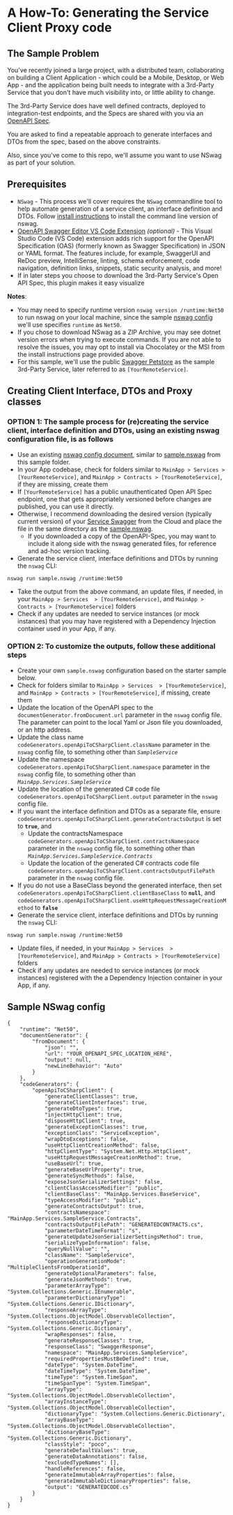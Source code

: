 # A How-To: Generating the Service Client Proxy code

## The Sample Problem

You've recently joined a large project, with a distributed team, collaborating on building a Client Application - which could be a Mobile, Desktop, or Web App - and the application being built needs to integrate with a 3rd-Party Service that you don't have much visibility into, or little ability to change.

The 3rd-Party Service does have well defined contracts, deployed to integration-test endpoints, and the Specs are shared with you via an [OpenAPI Spec](https://swagger.io/specification/).

You are asked to find a repeatable approach to generate interfaces and DTOs from the spec, based on the above constraints.

Also, since you've come to this repo, we'll assume you want to use NSwag as part of your solution.

## Prerequisites

- `NSwag` - This process we'll cover requires the `NSwag` commandline tool to help automate generation of a service client, an interface definition and DTOs. Follow [install instructions](https://github.com/RicoSuter/NSwag/wiki/CommandLine) to install the command line version of nswag.
- [OpenAPI Swagger Editor VS Code Extension](https://marketplace.visualstudio.com/items?itemName=42Crunch.vscode-openapi) *(optional)* - This Visual Studio Code (VS Code) extension adds rich support for the OpenAPI Specification (OAS) (formerly known as Swagger Specification) in JSON or YAML format. The features include, for example, SwaggerUI and ReDoc preview, IntelliSense, linting, schema enforcement, code navigation, definition links, snippets, static security analysis, and more!
- If in later steps you choose to download the 3rd-Party Service's Open API Spec, this plugin makes it easy visualize

**Notes**:  

- You may need to specify runtime version `nswag version /runtime:Net50` to run nswag on your local machine, since the sample [nswag config](https://github.com/RicoSuter/NSwag/wiki/NSwag-Configuration-Document) we'll use specifies `runtime` as `Net50`.
- If you chose to download NSwag as a ZIP Archive, you may see dotnet version errors when trying to execute commands. If you are not able to resolve the issues, you may opt to install via Chocolatey or the MSI from the install instructions page provided above.
- For this sample, we'll use the public [Swagger Petstore](https://petstore.swagger.io/) as the sample 3rd-Party Service, later referred to as `[YourRemoteService]`.

## Creating Client Interface, DTOs and Proxy classes

### **OPTION 1**: The sample process for (re)creating the service client, interface definition and DTOs, using an existing nswag configuration file, is as follows

- Use an existing [nswag config document](https://github.com/RicoSuter/NSwag/wiki/NSwag-Configuration-Document), similar to [sample.nswag](./sample.nswag) from this sample folder.
- In your App codebase, check for folders similar to `MainApp > Services > [YourRemoteService]`, and `MainApp > Contracts > [YourRemoteService]`, if they are missing, create them
- If `[YourRemoteService]` has a public unauthenticated Open API Spec endpoint, one that gets appropriately versioned before changes are published, you can use it directly.
- Otherwise, I recommend downloading the desired version (typically current version) of your [Service Swagger](https://petstore.swagger.io/v2/swagger.json) from the Cloud and place the file in the same directory as the [sample.nswag](./sample.nswag).
  - If you downloaded a copy of the OpenAPI-Spec, you may want to include it along side with the nswag generated files, for reference and ad-hoc version tracking.
- Generate the service client, interface definitions and DTOs by running the `nswag` CLI:

```
nswag run sample.nswag /runtime:Net50
```

- Take the output from the above command, an update files, if needed, in your `MainApp > Services  > [YourRemoteService]`, and `MainApp > Contracts > [YourRemoteService]` folders
- Check if any updates are needed to service instances (or mock instances) that you may have registered with a Dependency Injection container used in your App, if any.

### **OPTION 2**: To customize the outputs, follow these additional steps

- Create your own `sample.nswag` configuration based on the starter sample below.
- Check for folders similar to `MainApp > Services  > [YourRemoteService]`, and `MainApp > Contracts > [YourRemoteService]`, if missing, create them
- Update the location of the OpenAPI spec to the `documentGenerator.fromDocument.url` parameter in the `nswag` config file. The parameter can point to the local Yaml or Json file you downloaded, or an http address.
- Update the class name `codeGenerators.openApiToCSharpClient.className` parameter in the `nswag` config file, to something other than *`SampleService`*
- Update the namespace `codeGenerators.openApiToCSharpClient.namespace` parameter in the `nswag` config file, to something other than *`MainApp.Services.SampleService`*
- Update the location of the generated C# code file `codeGenerators.openApiToCSharpClient.output` parameter in the `nswag` config file.
- If you want the interface definition and DTOs as a separate file, ensure `codeGenerators.openApiToCSharpClient.generateContractsOutput` is set to **`true`**, and
  - Update the contractsNamespace `codeGenerators.openApiToCSharpClient.contractsNamespace` parameter in the `nswag` config file, to something other than *`MainApp.Services.SampleService.Contracts`*
  - Update the location of the generated C# contracts code file `codeGenerators.openApiToCSharpClient.contractsOutputFilePath` parameter in the `nswag` config file.
- If you do not use a BaseClass beyond the generated interface, then set `codeGenerators.openApiToCSharpClient.clientBaseClass` to **`null`**, and `codeGenerators.openApiToCSharpClient.useHttpRequestMessageCreationMethod` to **`false`**
- Generate the service client, interface definitions and DTOs by running the `nswag` CLI:

```
nswag run sample.nswag /runtime:Net50
```

- Update files, if needed, in your `MainApp > Services  > [YourRemoteService]`, and `MainApp > Contracts > [YourRemoteService]` folders
- Check if any updates are needed to service instances (or mock instances) registered with the a Dependency Injection container in your App, if any.

## Sample NSwag config

```
{
    "runtime": "Net50",
    "documentGenerator": {
        "fromDocument": {
            "json": "",
            "url": "YOUR_OPENAPI_SPEC_LOCATION_HERE",
            "output": null,
            "newLineBehavior": "Auto"
        }
    },    
    "codeGenerators": {
        "openApiToCSharpClient": {
            "generateClientClasses": true,
            "generateClientInterfaces": true,
            "generateDtoTypes": true,
            "injectHttpClient": true,
            "disposeHttpClient": true,
            "generateExceptionClasses": true,
            "exceptionClass": "ServiceException",
            "wrapDtoExceptions": false,
            "useHttpClientCreationMethod": false,
            "httpClientType": "System.Net.Http.HttpClient",
            "useHttpRequestMessageCreationMethod": true,
            "useBaseUrl": true,
            "generateBaseUrlProperty": true,
            "generateSyncMethods": false,
            "exposeJsonSerializerSettings": false,
            "clientClassAccessModifier": "public",
            "clientBaseClass": "MainApp.Services.BaseService",
            "typeAccessModifier": "public",
            "generateContractsOutput": true,
            "contractsNamespace": "MainApp.Services.SampleService.Contracts",
            "contractsOutputFilePath": "GENERATEDCONTRACTS.cs",
            "parameterDateTimeFormat": "s",
            "generateUpdateJsonSerializerSettingsMethod": true,
            "serializeTypeInformation": false,
            "queryNullValue": "",
            "className": "SampleService",
            "operationGenerationMode": "MultipleClientsFromOperationId",
            "generateOptionalParameters": false,
            "generateJsonMethods": true,
            "parameterArrayType": "System.Collections.Generic.IEnumerable",
            "parameterDictionaryType": "System.Collections.Generic.IDictionary",
            "responseArrayType": "System.Collections.ObjectModel.ObservableCollection",
            "responseDictionaryType": "System.Collections.Generic.Dictionary",
            "wrapResponses": false,
            "generateResponseClasses": true,
            "responseClass": "SwaggerResponse",
            "namespace": "MainApp.Services.SampleService",
            "requiredPropertiesMustBeDefined": true,
            "dateType": "System.DateTime",
            "dateTimeType": "System.DateTime",
            "timeType": "System.TimeSpan",
            "timeSpanType": "System.TimeSpan",
            "arrayType": "System.Collections.ObjectModel.ObservableCollection",
            "arrayInstanceType": "System.Collections.ObjectModel.ObservableCollection",            
            "dictionaryType": "System.Collections.Generic.Dictionary",
            "arrayBaseType": "System.Collections.ObjectModel.ObservableCollection",
            "dictionaryBaseType": "System.Collections.Generic.Dictionary",
            "classStyle": "poco",
            "generateDefaultValues": true,
            "generateDataAnnotations": false,
            "excludedTypeNames": [],
            "handleReferences": false,
            "generateImmutableArrayProperties": false,
            "generateImmutableDictionaryProperties": false,
            "output": "GENERATEDCODE.cs"
        }
    }
}
```

